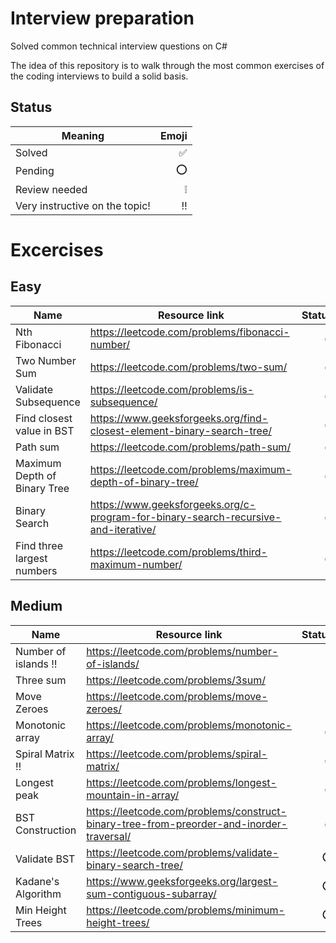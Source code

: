# Interview preparation

Solved common technical interview questions on C#

The idea of this repository is to walk through the most common exercises of the coding interviews to build a solid basis.

## Status

| Meaning | Emoji |
| --------- |  -----:|
| Solved | :white_check_mark: |  
| Pending | :o: |
| Review needed | :grey_exclamation: | 
| Very instructive on the topic! | :bangbang: |  

# Excercises 

## Easy
| Name      | Resource link | Status |
| --------- | ----- | -----:|
|Nth Fibonacci | https://leetcode.com/problems/fibonacci-number/ | :white_check_mark: |
|Two Number Sum | https://leetcode.com/problems/two-sum/ | :white_check_mark: |
|Validate Subsequence | https://leetcode.com/problems/is-subsequence/ | :white_check_mark: |
|Find closest value in BST | https://www.geeksforgeeks.org/find-closest-element-binary-search-tree/ | :white_check_mark: |
|Path sum | https://leetcode.com/problems/path-sum/ | :white_check_mark: |
|Maximum Depth of Binary Tree | https://leetcode.com/problems/maximum-depth-of-binary-tree/ | :white_check_mark: |
|Binary Search | https://www.geeksforgeeks.org/c-program-for-binary-search-recursive-and-iterative/ | :white_check_mark: |
|Find three largest numbers | https://leetcode.com/problems/third-maximum-number/ | :white_check_mark: |

## Medium

| Name      | Resource link | Status |
| --------- | ----- | -----:|
| Number of islands :bangbang: | https://leetcode.com/problems/number-of-islands/ | :grey_exclamation: |
| Three sum| https://leetcode.com/problems/3sum/ | :grey_exclamation: |
| Move Zeroes | https://leetcode.com/problems/move-zeroes/ | :grey_exclamation: |
| Monotonic array | https://leetcode.com/problems/monotonic-array/ | :white_check_mark: |
| Spiral Matrix :bangbang: | https://leetcode.com/problems/spiral-matrix/ | :white_check_mark: |
| Longest peak | https://leetcode.com/problems/longest-mountain-in-array/ | :white_check_mark: |
| BST Construction | https://leetcode.com/problems/construct-binary-tree-from-preorder-and-inorder-traversal/ | :white_check_mark: |
| Validate BST | https://leetcode.com/problems/validate-binary-search-tree/ | :o: |
| Kadane's Algorithm | https://www.geeksforgeeks.org/largest-sum-contiguous-subarray/ | :o: |
| Min Height Trees | https://leetcode.com/problems/minimum-height-trees/ | :o: |
